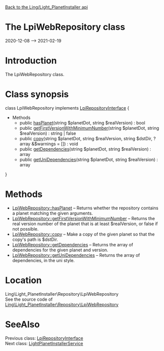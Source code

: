 [Back to the Ling/Light_PlanetInstaller api](https://github.com/lingtalfi/Light_PlanetInstaller/blob/master/doc/api/Ling/Light_PlanetInstaller.md)



The LpiWebRepository class
================
2020-12-08 --> 2021-02-19






Introduction
============

The LpiWebRepository class.



Class synopsis
==============


class <span class="pl-k">LpiWebRepository</span> implements [LpiRepositoryInterface](https://github.com/lingtalfi/Light_PlanetInstaller/blob/master/doc/api/Ling/Light_PlanetInstaller/Repository/LpiRepositoryInterface.md) {

- Methods
    - public [hasPlanet](https://github.com/lingtalfi/Light_PlanetInstaller/blob/master/doc/api/Ling/Light_PlanetInstaller/Repository/LpiWebRepository/hasPlanet.md)(string $planetDot, string $realVersion) : bool
    - public [getFirstVersionWithMinimumNumber](https://github.com/lingtalfi/Light_PlanetInstaller/blob/master/doc/api/Ling/Light_PlanetInstaller/Repository/LpiWebRepository/getFirstVersionWithMinimumNumber.md)(string $planetDot, string $realVersion) : string | false
    - public [copy](https://github.com/lingtalfi/Light_PlanetInstaller/blob/master/doc/api/Ling/Light_PlanetInstaller/Repository/LpiWebRepository/copy.md)(string $planetDot, string $realVersion, string $dstDir, ?array &$warnings = []) : void
    - public [getDependencies](https://github.com/lingtalfi/Light_PlanetInstaller/blob/master/doc/api/Ling/Light_PlanetInstaller/Repository/LpiWebRepository/getDependencies.md)(string $planetDot, string $realVersion) : array
    - public [getUniDependencies](https://github.com/lingtalfi/Light_PlanetInstaller/blob/master/doc/api/Ling/Light_PlanetInstaller/Repository/LpiWebRepository/getUniDependencies.md)(string $planetDot, string $realVersion) : array

}






Methods
==============

- [LpiWebRepository::hasPlanet](https://github.com/lingtalfi/Light_PlanetInstaller/blob/master/doc/api/Ling/Light_PlanetInstaller/Repository/LpiWebRepository/hasPlanet.md) &ndash; Returns whether the repository contains a planet matching the given arguments.
- [LpiWebRepository::getFirstVersionWithMinimumNumber](https://github.com/lingtalfi/Light_PlanetInstaller/blob/master/doc/api/Ling/Light_PlanetInstaller/Repository/LpiWebRepository/getFirstVersionWithMinimumNumber.md) &ndash; Returns the real version number of the planet that is at least $realVersion, or false if not possible.
- [LpiWebRepository::copy](https://github.com/lingtalfi/Light_PlanetInstaller/blob/master/doc/api/Ling/Light_PlanetInstaller/Repository/LpiWebRepository/copy.md) &ndash; Make a copy of the given planet so that the copy's path is $dstDir.
- [LpiWebRepository::getDependencies](https://github.com/lingtalfi/Light_PlanetInstaller/blob/master/doc/api/Ling/Light_PlanetInstaller/Repository/LpiWebRepository/getDependencies.md) &ndash; Returns the array of dependencies for the given planet and version.
- [LpiWebRepository::getUniDependencies](https://github.com/lingtalfi/Light_PlanetInstaller/blob/master/doc/api/Ling/Light_PlanetInstaller/Repository/LpiWebRepository/getUniDependencies.md) &ndash; Returns the array of dependencies, in the uni style.





Location
=============
Ling\Light_PlanetInstaller\Repository\LpiWebRepository<br>
See the source code of [Ling\Light_PlanetInstaller\Repository\LpiWebRepository](https://github.com/lingtalfi/Light_PlanetInstaller/blob/master/Repository/LpiWebRepository.php)



SeeAlso
==============
Previous class: [LpiRepositoryInterface](https://github.com/lingtalfi/Light_PlanetInstaller/blob/master/doc/api/Ling/Light_PlanetInstaller/Repository/LpiRepositoryInterface.md)<br>Next class: [LightPlanetInstallerService](https://github.com/lingtalfi/Light_PlanetInstaller/blob/master/doc/api/Ling/Light_PlanetInstaller/Service/LightPlanetInstallerService.md)<br>
